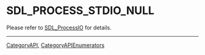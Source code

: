 # SDL_PROCESS_STDIO_NULL

Please refer to [SDL_ProcessIO](SDL_ProcessIO) for details.

----
[CategoryAPI](CategoryAPI), [CategoryAPIEnumerators](CategoryAPIEnumerators)

